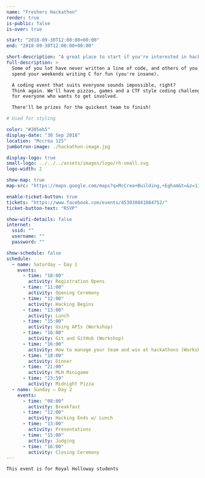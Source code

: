 ```yaml
---
name: "Freshers Hackathon"
render: true
is-public: false
is-over: true

start: "2018-09-30T12:00:00+00:00"
end: "2018-09-30T12:00:00+00:00"

short-description: "A great place to start if you're interested in hacking."
full-description: >
  Some of you lot have never written a line of code, and others of you
  spend your weekends writing C for fun (you're insane).

  A coding event that suits everyone sounds impossible, right?
  Think again. We'll have pizzas, games and a CTF style coding challenge
  for everyone who wants to get involved.

  There'll be prizes for the quickest team to finish!

# Used for styling

color: "#205eb5"
display-date: "30 Sep 2018"
location: "Mccrea 125"
jumbotron-image: ./hackathon-image.jpg

display-logo: true
small-logo: ../../../assets/images/logo/rh-small.svg
logo-width: 2

show-map: true
map-src: "https://maps.google.com/maps?q=McCrea+Building,+Egham&t=&z=13&ie=UTF8&iwloc=&output=embed"

enable-ticket-button: true
tickets: "https://www.facebook.com/events/453038041884752/"
ticket-button-text: "RSVP"

show-wifi-details: false
internet:
  ssid: ""
  username: ""
  password: ""

show-schedule: false
schedule:
  - name: Saturday — Day 1
    events:
      - time: "10:00"
        activity: Registration Opens
      - time: "11:00"
        activity: Opening Ceremony
      - time: "12:00"
        activity: Hacking Begins
      - time: "13:00"
        activity: Lunch
      - time: "15:00"
        activity: Using APIs (Workshop)
      - time: "16:00"
        activity: Git and GitHub (Workshop)
      - time: "16:00"
        activity: How to manage your team and win at hackathons (Workshop)
      - time: "18:00"
        activity: Dinner
      - time: "21:00"
        activity: MLH Minigame
      - time: "23:59"
        activity: Midnight Pizza
  - name: Sunday — Day 2
    events:
      - time: "08:00"
        activity: Breakfast
      - time: "12:00"
        activity: Hacking Ends w/ Lunch
      - time: "13:00"
        activity: Presentations
      - time: "15:00"
        activity: Judging
      - time: "16:00"
        activity: Closing Ceremony
---
```


<div class="container">
  <div class="alert alert-warning" role="alert">

    This event is for Royal Holloway students

  </div>
</div>
